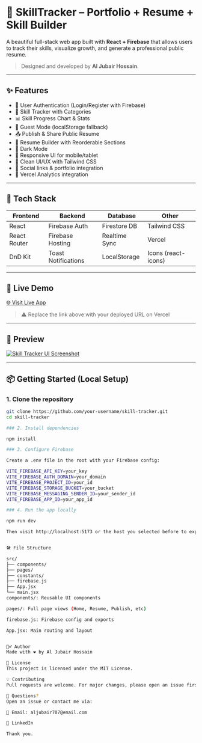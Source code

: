 # 🚀 SkillTracker – Portfolio + Resume + Skill Builder

A beautiful full-stack web app built with **React + Firebase** that allows users to track their skills, visualize growth, and generate a professional public resume.

> Designed and developed by **Al Jubair Hossain**.

---

## ✨ Features

- 🔐 User Authentication (Login/Register with Firebase)
- 🧠 Skill Tracker with Categories
- 📊 Skill Progress Chart & Stats
- 💾 Guest Mode (localStorage fallback)
- 📤 Publish & Share Public Resume
- 📝 Resume Builder with Reorderable Sections
- 🎨 Dark Mode
- 📱 Responsive UI for mobile/tablet
- 🧼 Clean UI/UX with Tailwind CSS
- 🔗 Social links & portfolio integration
- 📎 Vercel Analytics integration

---

## 🔧 Tech Stack

| Frontend | Backend | Database | Other |
|----------|---------|----------|-------|
| React    | Firebase Auth | Firestore DB | Tailwind CSS |
| React Router | Firebase Hosting | Realtime Sync | Vercel |
| DnD Kit  | Toast Notifications | LocalStorage | Icons (react-icons) |

---

## 🚀 Live Demo

[🌐 Visit Live App](https://your-vercel-deployment-url.vercel.app)

> ⚠️ Replace the link above with your deployed URL on Vercel

---

## 📸 Preview

[![Skill Tracker UI Screenshot](https://i.postimg.cc/J0jKYYHD/Front-img.png)](https://postimg.cc/MfKyvDDq)

---

## 📦 Getting Started (Local Setup)

### 1. Clone the repository

```bash
git clone https://github.com/your-username/skill-tracker.git
cd skill-tracker

### 2. Install dependencies

npm install

### 3. Configure Firebase

Create a .env file in the root with your Firebase config:

VITE_FIREBASE_API_KEY=your_key
VITE_FIREBASE_AUTH_DOMAIN=your_domain
VITE_FIREBASE_PROJECT_ID=your_id
VITE_FIREBASE_STORAGE_BUCKET=your_bucket
VITE_FIREBASE_MESSAGING_SENDER_ID=your_sender_id
VITE_FIREBASE_APP_ID=your_app_id

### 4. Run the app locally

npm run dev

Then visit http://localhost:5173 or the host you selected before to explore!


🛠️ File Structure

src/
├── components/
├── pages/
├── constants/
├── firebase.js
├── App.jsx
└── main.jsx
components/: Reusable UI components

pages/: Full page views (Home, Resume, Publish, etc)

firebase.js: Firebase config and exports

App.jsx: Main routing and layout


🙋‍♂️ Author
Made with ❤️ by Al Jubair Hossain

📃 License
This project is licensed under the MIT License.

💡 Contributing
Pull requests are welcome. For major changes, please open an issue first to discuss what you would like to change.

💬 Questions?
Open an issue or contact me via:

📧 Email: aljubair707@email.com

💼 LinkedIn

Thank you.